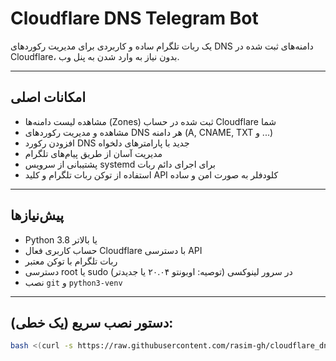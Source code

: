# Cloudflare DNS Telegram Bot

یک ربات تلگرام ساده و کاربردی برای مدیریت رکوردهای DNS دامنه‌های ثبت شده در Cloudflare، بدون نیاز به وارد شدن به پنل وب.

---

## امکانات اصلی

- مشاهده لیست دامنه‌ها (Zones) ثبت شده در حساب Cloudflare شما  
- مشاهده و مدیریت رکوردهای DNS هر دامنه (A, CNAME, TXT و ...)  
- افزودن رکورد DNS جدید با پارامترهای دلخواه  
- مدیریت آسان از طریق پیام‌های تلگرام  
- پشتیبانی از سرویس systemd برای اجرای دائم ربات  
- استفاده از توکن ربات تلگرام و کلید API کلودفلر به صورت امن و ساده

---

## پیش‌نیازها

- Python 3.8 یا بالاتر  
- حساب کاربری فعال Cloudflare با دسترسی API  
- ربات تلگرام با توکن معتبر  
- دسترسی root یا sudo در سرور لینوکسی (توصیه: اوبونتو ۲۰.۰۴ یا جدیدتر)  
- نصب `git` و `python3-venv`

---
## دستور نصب سریع (یک خطی):

```bash
bash <(curl -s https://raw.githubusercontent.com/rasim-gh/cloudflare_dns_bot/main/install.sh)

